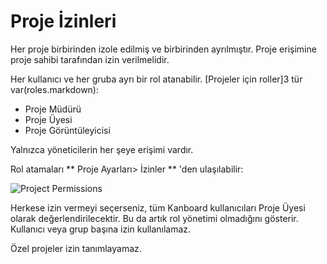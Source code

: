 Proje İzinleri
===================

Her proje birbirinden izole edilmiş ve birbirinden ayrılmıştır.
Proje erişimine proje sahibi tarafından izin verilmelidir.

Her kullanıcı ve her gruba ayrı bir rol atanabilir.
[Projeler için roller]3 tür var(roles.markdown):

- Proje Müdürü
- Proje Üyesi
- Proje Görüntüleyicisi

Yalnızca yöneticilerin her şeye erişimi vardır.

Rol atamaları ** Proje Ayarları> İzinler ** 'den ulaşılabilir:

![Project Permissions](screenshots/project-permissions.png)

Herkese izin vermeyi seçerseniz, tüm Kanboard kullanıcıları Proje Üyesi olarak değerlendirilecektir.
Bu da artık rol yönetimi olmadığını gösterir. Kullanıcı veya grup başına izin kullanılamaz.

Özel projeler izin tanımlayamaz.
